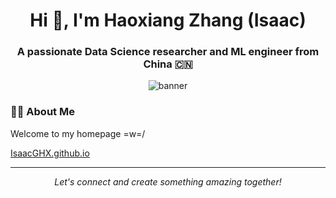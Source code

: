 <h1 align="center">Hi 👋, I'm Haoxiang Zhang (Isaac)</h1>
<h3 align="center">A passionate Data Science researcher and ML engineer from China 🇨🇳</h3>

<p align="center">
  <img src="/api/placeholder/800/200" alt="banner" />
</p>

### 👨‍💻 About Me

Welcome to my homepage =w=/ 

[IsaacGHX.github.io](https://IsaacGHX.github.io)

---

<p align="center">
  <i>Let's connect and create something amazing together!</i>
</p>

